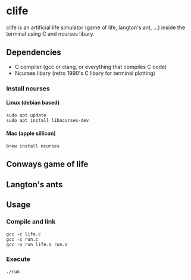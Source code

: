 # clife
clife is an artificial life simulator (game of life,  langton's ant, ...) inside the terminal using C and ncurses libary.

## Dependencies

- C compiler (gcc or clang, or everything that compiles C code)
- Ncurses libary (retro 1990's C libary for terminal plotting)

### Install ncurses

#### Linux (debian based)

```concole
sudo apt update
sudo apt install libncurses-dev
```

#### Mac (apple sillicon)

```concole
brew install ncurses
```

## Conways game of life

## Langton's ants

## Usage

### Compile and link

```concole
gcc -c life.c
gcc -c run.c
gcc -o run life.o run.o
```

### Execute

```concole
./run
```